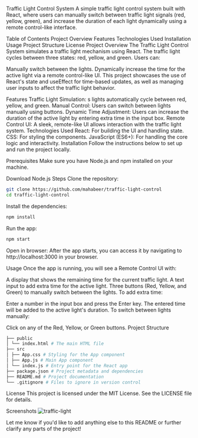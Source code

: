 Traffic Light Control System
A simple traffic light control system built with React, where users can manually switch between traffic light signals (red, yellow, green), and increase the duration of each light dynamically using a remote control-like interface.

Table of Contents
Project Overview
Features
Technologies Used
Installation
Usage
Project Structure
License
Project Overview
The Traffic Light Control System simulates a traffic light mechanism using React. The traffic light cycles between three states: red, yellow, and green. Users can:

Manually switch between the lights.
Dynamically increase the time for the active light via a remote control-like UI.
This project showcases the use of React's state and useEffect for time-based updates, as well as managing user inputs to affect the traffic light behavior.

Features
Traffic Light Simulation: s lights automatically cycle between red, yellow, and green.
Manual Control: Users can switch between lights manually using buttons.
Dynamic Time Adjustment: Users can increase the duration of the active light by entering extra time in the input box.
Remote Control UI: A sleek, remote-like UI allows interaction with the traffic light system.
Technologies Used
React: For building the UI and handling state.
CSS: For styling the components.
JavaScript (ES6+): For handling the core logic and interactivity.
Installation
Follow the instructions below to set up and run the project locally.

Prerequisites
Make sure you have Node.js and npm installed on your machine.

Download Node.js
Steps
Clone the repository:

```bash
git clone https://github.com/mahabeer/traffic-light-control
cd traffic-light-control
```

Install the dependencies:

```bash
npm install
```
Run the app:
```bash
npm start
```
Open in browser:
After the app starts, you can access it by navigating to http://localhost:3000 in your browser.

Usage
Once the app is running, you will see a Remote Control UI with:

A display that shows the remaining time for the current traffic light.
A text input to add extra time for the active light.
Three buttons (Red, Yellow, and Green) to manually switch between the lights.
To add extra time:

Enter a number in the input box and press the Enter key. The entered time will be added to the active light's duration.
To switch between lights manually:

Click on any of the Red, Yellow, or Green buttons.
Project Structure
```graphql
├── public
│ └── index.html # The main HTML file
├── src
│ ├── App.css # Styling for the App component
│ ├── App.js # Main App component
│ └── index.js # Entry point for the React app
├── package.json # Project metadata and dependencies
├── README.md # Project documentation
└── .gitignore # Files to ignore in version control
```
License
This project is licensed under the MIT License. See the LICENSE file for details.

Screenshots
![traffic-light](https://github.com/user-attachments/assets/a76cd9bf-17ab-4b1e-9c69-a3b601cb57e2)

Let me know if you'd like to add anything else to this README or further clarify any parts of the project!

